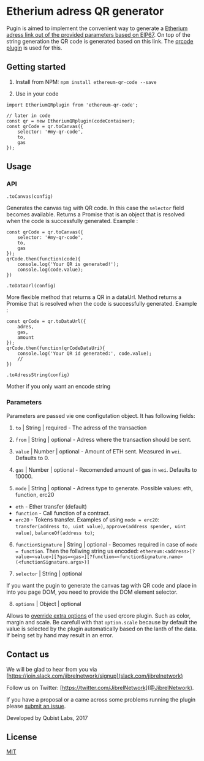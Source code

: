 # Etherium adress QR generator

Pugin is aimed to implement the convenient way to generate a [Etherium adress link out of the provided parameters based on EIP67](https://github.com/ethereum/EIPs/issues/67).
On top of the string generation the QR code is generated based on this link. The [qrcode plugin](https://www.npmjs.com/package/qrcode) is used for this.


## Getting started

 1. Install from NPM: `npm install ethereum-qr-code --save`

 2. Use in your code

```
import EtheriumQRplugin from 'ethereum-qr-code';

// later in code
const qr = new EtheriumQRplugin(codeContainer);
const qrCode = qr.toCanvas({
    selector: '#my-qr-code',
    to,
    gas
});

```

## Usage

### API

`.toCanvas(config)`

Generates the canvas tag with QR code. In this case the `selector` field becomes available.
Returns a Promise that is an object that is resolved when the code is successfully generated.
Example : 

```
const qrCode = qr.toCanvas({
    selector: '#my-qr-code',
    to,
    gas
});
qrCode.then(function(code){
    console.log('Your QR is generated!');
    console.log(code.value);
})
```

`.toDataUrl(config)`

More flexible method that returns a QR in a dataUrl.
Method returns a Promise that is resolved when the code is successfully generated.
Example : 

```
const qrCode = qr.toDataUrl({
    adres,
    gas,
    amount
});
qrCode.then(function(qrCodeDataUri){
    console.log('Your QR id generated:', code.value);
    // 
})
```

`.toAdressString(config)`

Mother if you only want an encode string

### Parameters

Parameters are passed vie one configutation object. It has following fields:

 1. `to` | String | required - The adress of the transaction

 2. `from` | String | optional - Adress where the transaction should be sent.

 3. `value` | Number | optional - Amount of ETH sent. Measured in `wei`. Defaults to 0.

 4. `gas` | Number | optional - Recomended amount of gas in `wei`. Defaults to 10000.

 5. `mode` | String | optional - Adress type to generate. Possible values: eth, function, erc20

 - `eth` - Ether transfer (default)
 - `function` - Call function of a contract.
 - `erc20` - Tokens transfer. Examples of using `mode = erc20`: `transfer(address to, uint value)`, `approve(address spender, uint value)`, `balanceOf(address to)`;

 6. `functionSignature` | String | optional - Becomes required in case of `mode = function`. Then the follwing string us encoded: `ethereum:<address>[?value=<value>][?gas=<gas>][?function=<functionSignature.name>(<functionSignature.args>)]`

 7. `selector` | String | optional

 If you want the pugin to generate the canvas tag with QR code and place in into you page DOM, you need to provide the DOM element selector.

 8. `options` | Object | optional

Allows to [override extra options](https://www.npmjs.com/package/qrcode#options-9) of the used qrcore plugin. Such as color, margin and scale. Be carefull with that `option.scale` because by default the value is selected by the plugin automatically based on the lanth of the data. If being set by hand may result in an error.


## Contact us

We will be glad to hear from you via [https://join.slack.com/jibrelnetwork/signup](slack.com/jibrelnetwork)

Follow us on Twitter: [https://twitter.com/JibrelNetwork](@JibrelNetwork).

If you have a proposal or a came across some problems running the plugin please [submit an issue](https://github.com/jibrelnetwork/ethereum-qr-code/issues).


Developed by Qubist Labs, 2017

## License 

[MIT](LICENSE.md)